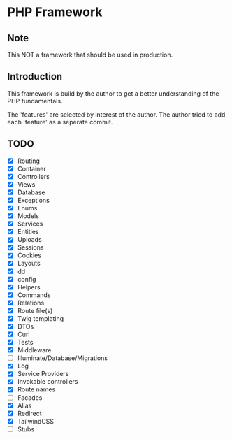 # PHP Framework

## Note

This NOT a framework that should be used in production.

## Introduction

This framework is build by the author to get a better understanding of the PHP fundamentals.

The 'features' are selected by interest of the author. The author tried to add each 'feature' as a seperate commit.

## TODO

- [X] Routing
- [X] Container
- [X] Controllers
- [X] Views
- [X] Database
- [X] Exceptions
- [X] Enums
- [X] Models
- [X] Services
- [X] Entities
- [X] Uploads
- [X] Sessions
- [X] Cookies
- [X] Layouts
- [X] dd
- [X] config
- [X] Helpers
- [X] Commands
- [X] Relations
- [X] Route file(s)
- [X] Twig templating
- [X] DTOs
- [X] Curl
- [X] Tests
- [X] Middleware
- [ ] Illuminate/Database/Migrations
- [X] Log
- [X] Service Providers
- [X] Invokable controllers
- [X] Route names
- [ ] Facades
- [X] Alias
- [X] Redirect
- [X] TailwindCSS
- [ ] Stubs
